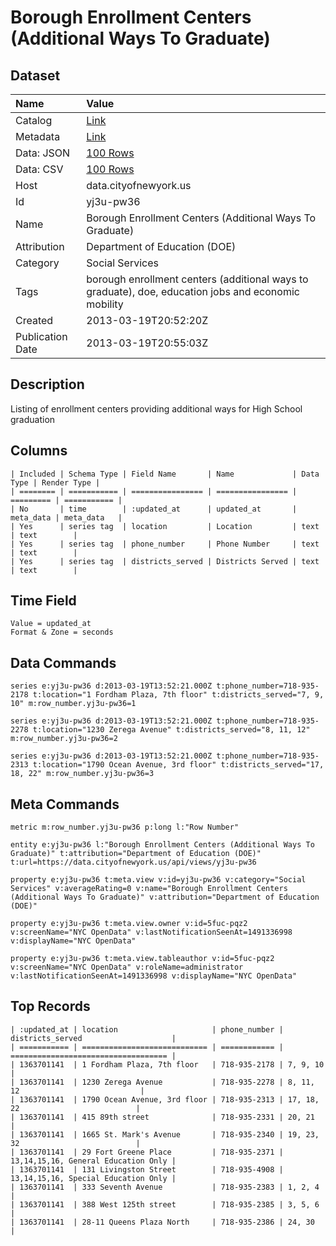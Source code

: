 # Borough Enrollment Centers (Additional Ways To Graduate)

## Dataset

| Name | Value |
| :--- | :---- |
| Catalog | [Link](https://catalog.data.gov/dataset/borough-enrollment-centers-additional-ways-to-graduate-c06a8) |
| Metadata | [Link](https://data.cityofnewyork.us/api/views/yj3u-pw36) |
| Data: JSON | [100 Rows](https://data.cityofnewyork.us/api/views/yj3u-pw36/rows.json?max_rows=100) |
| Data: CSV | [100 Rows](https://data.cityofnewyork.us/api/views/yj3u-pw36/rows.csv?max_rows=100) |
| Host | data.cityofnewyork.us |
| Id | yj3u-pw36 |
| Name | Borough Enrollment Centers (Additional Ways To Graduate) |
| Attribution | Department of Education (DOE) |
| Category | Social Services |
| Tags | borough enrollment centers (additional ways to graduate), doe, education jobs and economic mobility |
| Created | 2013-03-19T20:52:20Z |
| Publication Date | 2013-03-19T20:55:03Z |

## Description

Listing of enrollment centers providing additional ways for High School graduation

## Columns

```ls
| Included | Schema Type | Field Name       | Name             | Data Type | Render Type |
| ======== | =========== | ================ | ================ | ========= | =========== |
| No       | time        | :updated_at      | updated_at       | meta_data | meta_data   |
| Yes      | series tag  | location         | Location         | text      | text        |
| Yes      | series tag  | phone_number     | Phone Number     | text      | text        |
| Yes      | series tag  | districts_served | Districts Served | text      | text        |
```

## Time Field

```ls
Value = updated_at
Format & Zone = seconds
```

## Data Commands

```ls
series e:yj3u-pw36 d:2013-03-19T13:52:21.000Z t:phone_number=718-935-2178 t:location="1 Fordham Plaza, 7th floor" t:districts_served="7, 9, 10" m:row_number.yj3u-pw36=1

series e:yj3u-pw36 d:2013-03-19T13:52:21.000Z t:phone_number=718-935-2278 t:location="1230 Zerega Avenue" t:districts_served="8, 11, 12" m:row_number.yj3u-pw36=2

series e:yj3u-pw36 d:2013-03-19T13:52:21.000Z t:phone_number=718-935-2313 t:location="1790 Ocean Avenue, 3rd floor" t:districts_served="17, 18, 22" m:row_number.yj3u-pw36=3
```

## Meta Commands

```ls
metric m:row_number.yj3u-pw36 p:long l:"Row Number"

entity e:yj3u-pw36 l:"Borough Enrollment Centers (Additional Ways To Graduate)" t:attribution="Department of Education (DOE)" t:url=https://data.cityofnewyork.us/api/views/yj3u-pw36

property e:yj3u-pw36 t:meta.view v:id=yj3u-pw36 v:category="Social Services" v:averageRating=0 v:name="Borough Enrollment Centers (Additional Ways To Graduate)" v:attribution="Department of Education (DOE)"

property e:yj3u-pw36 t:meta.view.owner v:id=5fuc-pqz2 v:screenName="NYC OpenData" v:lastNotificationSeenAt=1491336998 v:displayName="NYC OpenData"

property e:yj3u-pw36 t:meta.view.tableauthor v:id=5fuc-pqz2 v:screenName="NYC OpenData" v:roleName=administrator v:lastNotificationSeenAt=1491336998 v:displayName="NYC OpenData"
```

## Top Records

```ls
| :updated_at | location                     | phone_number | districts_served                    | 
| =========== | ============================ | ============ | =================================== | 
| 1363701141  | 1 Fordham Plaza, 7th floor   | 718-935-2178 | 7, 9, 10                            | 
| 1363701141  | 1230 Zerega Avenue           | 718-935-2278 | 8, 11, 12                           | 
| 1363701141  | 1790 Ocean Avenue, 3rd floor | 718-935-2313 | 17, 18, 22                          | 
| 1363701141  | 415 89th street              | 718-935-2331 | 20, 21                              | 
| 1363701141  | 1665 St. Mark's Avenue       | 718-935-2340 | 19, 23, 32                          | 
| 1363701141  | 29 Fort Greene Place         | 718-935-2371 | 13,14,15,16, General Education Only | 
| 1363701141  | 131 Livingston Street        | 718-935-4908 | 13,14,15,16, Special Education Only | 
| 1363701141  | 333 Seventh Avenue           | 718-935-2383 | 1, 2, 4                             | 
| 1363701141  | 388 West 125th street        | 718-935-2385 | 3, 5, 6                             | 
| 1363701141  | 28-11 Queens Plaza North     | 718-935-2386 | 24, 30                              | 
```